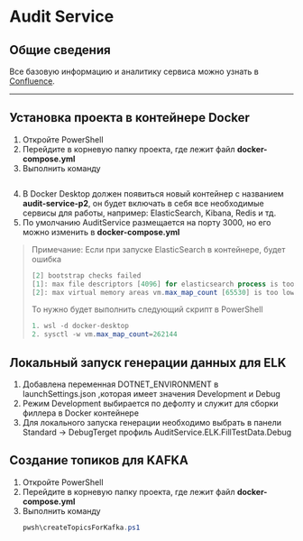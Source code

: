 # Audit Service



## Общие сведения

Все базовую информацию и аналитику сервиса можно узнать в [Confluence](https://confluence.platform.live/pages/viewpage.action?pageId=63984679).

 ----

## Установка проекта в контейнере Docker


1. Откройте PowerShell
2. Перейдите в корневую папку проекта, где лежит файл **docker-compose.yml**
3. Выполнить команду
   ```powershell docker-compose --env-file ./config/docker.development.env  up -d
   ```
4. В Docker Desktop должен появиться новый контейнер с названием **audit-service-p2**, он будет включать в себя все необходимые сервисы для работы, например: ElasticSearch, Kibana, Redis и тд.
5. По умолчанию AuditService размещается на порту 3000, но его можно изменить в **docker-compose.yml**



> Примечание: Если при запуске ElasticSearch в контейнере, будет ошибка
> ```` powershell
> [2] bootstrap checks failed
> [1]: max file descriptors [4096] for elasticsearch process is too low, increase to at least [65535]
> [2]: max virtual memory areas vm.max_map_count [65530] is too low, increase to at least [262144]
>````
> То нужно будет выполнить следующий скрипт в PowerShell
> ```` powershell
> 1. wsl -d docker-desktop
> 2. sysctl -w vm.max_map_count=262144
>````


## Локальный запуск генерации данных для ELK


1. Добавлена переменная DOTNET_ENVIRONMENT в launchSettings.json ,которая имеет значения Development и Debug
2. Режим Development выбирается по дефолту и служит для сборки филлера в Docker контейнере
3. Для локального запуска генерации необходимо выбрать в панели Standard -> DebugTerget профиль AuditService.ELK.FillTestData.Debug



## Создание топиков для KAFKA


1. Откройте PowerShell
2. Перейдите в корневую папку проекта, где лежит файл **docker-compose.yml**
3. Выполнить команду
   ``` powershell
   pwsh\createTopicsForKafka.ps1
   ```